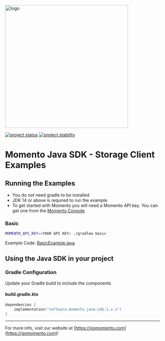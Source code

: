<img src="https://docs.momentohq.com/img/momento-logo-forest.svg" alt="logo" width="400"/>

[![project status](https://momentohq.github.io/standards-and-practices/badges/project-status-official.svg)](https://github.com/momentohq/standards-and-practices/blob/main/docs/momento-on-github.md)
[![project stability](https://momentohq.github.io/standards-and-practices/badges/project-stability-beta.svg)](https://github.com/momentohq/standards-and-practices/blob/main/docs/momento-on-github.md)


# Momento Java SDK - Storage Client Examples

## Running the Examples

- You do not need gradle to be installed
- JDK 14 or above is required to run the example
- To get started with Momento you will need a Momento API key. You can get one from the
  [Momento Console](https://console.gomomento.com).

### Basic

```bash
MOMENTO_API_KEY=<YOUR API KEY> ./gradlew basic
```

Example Code: [BasicExample.java](src/main/java/momento/client/example/BasicExample.java)

## Using the Java SDK in your project

### Gradle Configuration

Update your Gradle build to include the components

#### build.gradle.kts

```kotlin
dependencies {
    implementation("software.momento.java:sdk:1.x.x")
}
```

----------------------------------------------------------------------------------------
For more info, visit our website at [https://gomomento.com](https://gomomento.com)!
